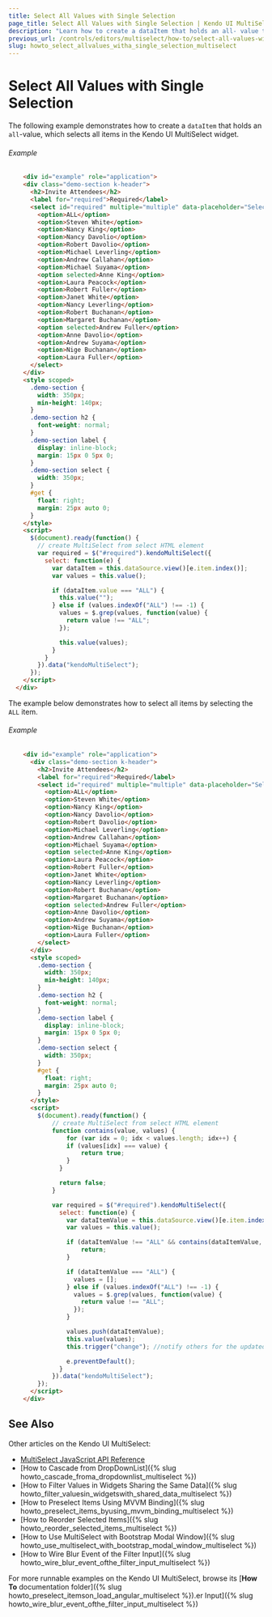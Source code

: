 ```yaml
---
title: Select All Values with Single Selection
page_title: Select All Values with Single Selection | Kendo UI MultiSelect
description: "Learn how to create a dataItem that holds an all- value that will select all the items in the Kendo UI MultiSelect widget."
previous_url: /controls/editors/multiselect/how-to/select-all-values-with-one-selection
slug: howto_select_allvalues_witha_single_selection_multiselect
---
```


# Select All Values with Single Selection

The following example demonstrates how to create a `dataItem` that holds an `all`-value, which selects all items in the Kendo UI MultiSelect widget.

###### Example

```html
    <div id="example" role="application">
    <div class="demo-section k-header">
      <h2>Invite Attendees</h2>
      <label for="required">Required</label>
      <select id="required" multiple="multiple" data-placeholder="Select attendees...">
        <option>ALL</option>
        <option>Steven White</option>
        <option>Nancy King</option>
        <option>Nancy Davolio</option>
        <option>Robert Davolio</option>
        <option>Michael Leverling</option>
        <option>Andrew Callahan</option>
        <option>Michael Suyama</option>
        <option selected>Anne King</option>
        <option>Laura Peacock</option>
        <option>Robert Fuller</option>
        <option>Janet White</option>
        <option>Nancy Leverling</option>
        <option>Robert Buchanan</option>
        <option>Margaret Buchanan</option>
        <option selected>Andrew Fuller</option>
        <option>Anne Davolio</option>
        <option>Andrew Suyama</option>
        <option>Nige Buchanan</option>
        <option>Laura Fuller</option>
      </select>
    </div>
    <style scoped>
      .demo-section {
        width: 350px;
        min-height: 140px;
      }
      .demo-section h2 {
        font-weight: normal;
      }
      .demo-section label {
        display: inline-block;
        margin: 15px 0 5px 0;
      }
      .demo-section select {
        width: 350px;
      }
      #get {
        float: right;
        margin: 25px auto 0;
      }
    </style>
    <script>
      $(document).ready(function() {
        // create MultiSelect from select HTML element
        var required = $("#required").kendoMultiSelect({
          select: function(e) {
            var dataItem = this.dataSource.view()[e.item.index()];
            var values = this.value();

            if (dataItem.value === "ALL") {
              this.value("");
            } else if (values.indexOf("ALL") !== -1) {
              values = $.grep(values, function(value) {
                return value !== "ALL";
              });

              this.value(values);
            }
          }
        }).data("kendoMultiSelect");
      });
    </script>
  </div>
```

The example below demonstrates how to select all items by selecting the `ALL` item.

###### Example

```html
    <div id="example" role="application">
      <div class="demo-section k-header">
        <h2>Invite Attendees</h2>
        <label for="required">Required</label>
        <select id="required" multiple="multiple" data-placeholder="Select attendees...">
          <option>ALL</option>
          <option>Steven White</option>
          <option>Nancy King</option>
          <option>Nancy Davolio</option>
          <option>Robert Davolio</option>
          <option>Michael Leverling</option>
          <option>Andrew Callahan</option>
          <option>Michael Suyama</option>
          <option selected>Anne King</option>
          <option>Laura Peacock</option>
          <option>Robert Fuller</option>
          <option>Janet White</option>
          <option>Nancy Leverling</option>
          <option>Robert Buchanan</option>
          <option>Margaret Buchanan</option>
          <option selected>Andrew Fuller</option>
          <option>Anne Davolio</option>
          <option>Andrew Suyama</option>
          <option>Nige Buchanan</option>
          <option>Laura Fuller</option>
        </select>
      </div>
      <style scoped>
        .demo-section {
          width: 350px;
          min-height: 140px;
        }
        .demo-section h2 {
          font-weight: normal;
        }
        .demo-section label {
          display: inline-block;
          margin: 15px 0 5px 0;
        }
        .demo-section select {
          width: 350px;
        }
        #get {
          float: right;
          margin: 25px auto 0;
        }
      </style>
      <script>
        $(document).ready(function() {
            // create MultiSelect from select HTML element
            function contains(value, values) {
                for (var idx = 0; idx < values.length; idx++) {
                if (values[idx] === value) {
                    return true;
                }
              }

              return false;
            }

            var required = $("#required").kendoMultiSelect({
              select: function(e) {
                var dataItemValue = this.dataSource.view()[e.item.index()].value;
                var values = this.value();

                if (dataItemValue !== "ALL" && contains(dataItemValue, values)) {
                    return;
                }

                if (dataItemValue === "ALL") {
                  values = [];
                } else if (values.indexOf("ALL") !== -1) {
                  values = $.grep(values, function(value) {
                    return value !== "ALL";
                  });
                }

                values.push(dataItemValue);
                this.value(values);
                this.trigger("change"); //notify others for the updated values

                e.preventDefault();
              }
            }).data("kendoMultiSelect");
        });
      </script>
    </div>
```

## See Also

Other articles on the Kendo UI MultiSelect:

* [MultiSelect JavaScript API Reference](/api/javascript/ui/multiselect)
* [How to Cascade from DropDownList]({% slug howto_cascade_froma_dropdownlist_multiselect %})
* [How to Filter Values in Widgets Sharing the Same Data]({% slug howto_filter_valuesin_widgetswith_shared_data_multiselect %})
* [How to Preselect Items Using MVVM Binding]({% slug howto_preselect_items_byusing_mvvm_binding_multiselect %})
* [How to Reorder Selected Items]({% slug howto_reorder_selected_items_multiselect %})
* [How to Use MultiSelect with Bootstrap Modal Window]({% slug howto_use_multiselect_with_bootstrap_modal_window_multiselect %})
* [How to Wire Blur Event of the Filter Input]({% slug howto_wire_blur_event_ofthe_filtеr_input_multiselect %})

For more runnable examples on the Kendo UI MultiSelect, browse its [**How To** documentation folder]({% slug howto_preselect_itemson_load_angular_multiselect %}).er Input]({% slug howto_wire_blur_event_ofthe_filtеr_input_multiselect %})
